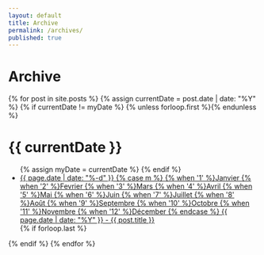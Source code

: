 ```yaml
---
layout: default
title: Archive
permalink: /archives/
published: true
---
```

<h1 class="page-title">Archive</h1>

<div class="archive-post-list">

   {% for post in site.posts %}
       {% assign currentDate = post.date | date: "%Y" %}
       {% if currentDate != myDate %}
           {% unless forloop.first %}</ul>{% endunless %}
           <h1>{{ currentDate }}</h1>
           <ul>
           {% assign myDate = currentDate %}
       {% endif %}
       <li><a href="{{ post.url }}"><span>{{ page.date | date: "%-d" }}
{% case m %}
  {% when '1' %}Janvier
  {% when '2' %}Fevrier
  {% when '3' %}Mars
  {% when '4' %}Avril
  {% when '5' %}Mai
  {% when '6' %}Juin
  {% when '7' %}Juillet
  {% when '8' %}Août
  {% when '9' %}Septembre
  {% when '10' %}Octobre
  {% when '11' %}Novembre
  {% when '12' %}Décember
{% endcase %}
{{ page.date | date: "%Y" }}</span> - {{ post.title }}</a></li>
       {% if forloop.last %}</ul>{% endif %}
   {% endfor %}

</div>
